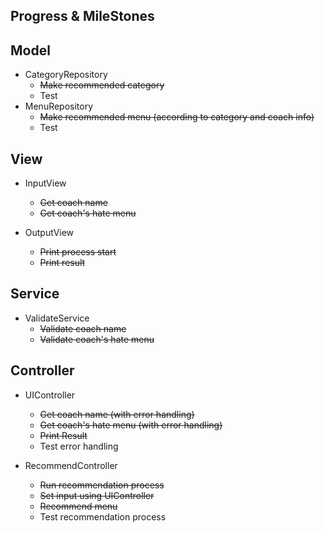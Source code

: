 Progress & MileStones
---
## Model
- CategoryRepository
  - ~~Make recommended category~~
  - Test
- MenuRepository
  - ~~Make recommended menu (according to category and coach info)~~
  - Test

## View
- InputView
  - ~~Get coach name~~
  - ~~Get coach's hate menu~~
  
- OutputView
  - ~~Print process start~~
  - ~~Print result~~

## Service
- ValidateService
  - ~~Validate coach name~~
  - ~~Validate coach's hate menu~~

## Controller
- UIController
  - ~~Get coach name (with error handling)~~
  - ~~Get coach's hate menu (with error handling)~~
  - ~~Print Result~~
  - Test error handling

- RecommendController
    - ~~Run recommendation process~~
    - ~~Set input using UIController~~
    - ~~Recommend menu~~
    - Test recommendation process

